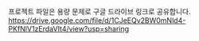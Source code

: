 프로젝트 파일은 용량 문제로 구글 드라이브 링크로 공유합니다. 
https://drive.google.com/file/d/1CJeEQv2BW0mNld4-PKfNlV1zErdaVIt4/view?usp=sharing
